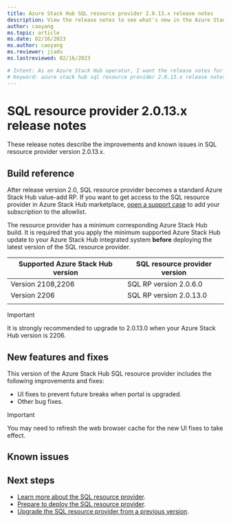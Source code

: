 ```yaml
---
title: Azure Stack Hub SQL resource provider 2.0.13.x release notes 
description: View the release notes to see what's new in the Azure Stack Hub SQL resource provider 2.0.13.x update.
author: caoyang
ms.topic: article
ms.date: 02/16/2023
ms.author: caoyang
ms.reviewer: jiadu
ms.lastreviewed: 02/16/2023

# Intent: As an Azure Stack Hub operator, I want the release notes for the SQL resource provider 2.0.13.x update.
# Keyword: azure stack hub sql resource provider 2.0.13.x release notes
---
```


# SQL resource provider 2.0.13.x release notes

These release notes describe the improvements and known issues in SQL resource provider version 2.0.13.x.

## Build reference
After release version 2.0, SQL resource provider becomes a standard Azure Stack Hub value-add RP. If you want to get access to the SQL resource provider in Azure Stack Hub marketplace, [open a support case](../operator/azure-stack-help-and-support-overview.md) to add your subscription to the allowlist. 

The resource provider has a minimum corresponding Azure Stack Hub build. It is required that you apply the minimum supported Azure Stack Hub update to your Azure Stack Hub integrated system **before** deploying the latest version of the SQL resource provider.

 |Supported Azure Stack Hub version|SQL resource provider version|
 |-----|-----|
 |Version 2108,2206|SQL RP version 2.0.6.0|  
 |Version 2206|SQL RP version 2.0.13.0|  
 |     |     |

> [!IMPORTANT]
> It is strongly recommended to upgrade to 2.0.13.0 when your Azure Stack Hub version is 2206. 

## New features and fixes

This version of the Azure Stack Hub SQL resource provider includes the following improvements and fixes:

- UI fixes to prevent future breaks when portal is upgraded.
- Other bug fixes.

> [!IMPORTANT]
> You may need to refresh the web browser cache for the new UI fixes to take effect.

## Known issues



## Next steps

- [Learn more about the SQL resource provider](azure-stack-sql-resource-provider.md).
- [Prepare to deploy the SQL resource provider](azure-stack-sql-resource-provider-deploy.md#prerequisites).
- [Upgrade the SQL resource provider from a previous version](azure-stack-sql-resource-provider-update.md).
